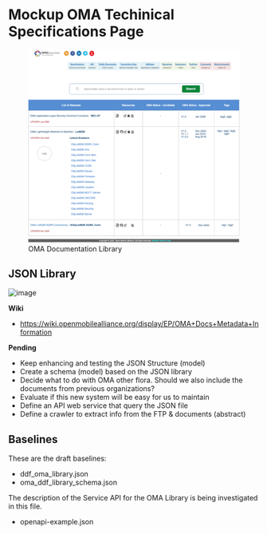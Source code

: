 # Mockup OMA Techinical Specifications Page


<figure>
	<img src="images/oma-ddf-documentation.png" alt="OMA DDF Documents">
	<figcaption>OMA Documentation Library</figcaption>
</figure>

## JSON Library
![image](https://user-images.githubusercontent.com/3258579/101114066-899b7d00-3595-11eb-8d5b-607b98f0d845.png)


**Wiki**
* https://wiki.openmobilealliance.org/display/EP/OMA+Docs+Metadata+Information


**Pending**
* Keep enhancing and testing the JSON Structure (model)
* Create a schema (model) based on the JSON library
* Decide what to do with OMA other flora. Should we also include the documents from previous organizations?
* Evaluate if this new system will be easy for us to maintain
* Define an API web service that query the JSON file
* Define a crawler to extract info from the FTP & documents (abstract)

## Baselines
These are the draft baselines:
* ddf_oma_library.json
* oma_ddf_library_schema.json

The description of the Service API for the OMA Library is being investigated in this file.
* openapi-example.json
